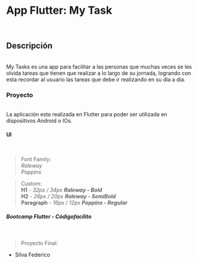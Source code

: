 # App Flutter: My Task 
<br /> 

## Descripción
<br />
My Tasks es una app para facilitar a las personas que muchas veces se les olvida tareas que tienen que realizar a lo largo de su jornada, logrando con esta recordar al usuario las tareas que debe ir realizando en su día a día.<br />

### Proyecto
<br />
La aplicación esta realizada en Flutter para poder ser utilizada en dispositivos Android o IOs.<br />

#### UI
<br />

> Font Family: <br />
_Raleway_ <br />
_Poppins_ <br /> 

> Custom: <br />
**H1** - _32px / 34px_ ***Raleway - Bold***<br />
**H2** - _26px / 20px_ ***Raleway - SemiBold***<br /> 
**Paragraph** - _16px / 12px_ ***Poppins - Regular***<br /> 

##### Bootcamp Flutter - Códigofacilito
<br />

> Proyecto Final: <br />
- Silva Federico